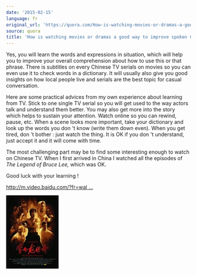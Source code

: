 ```yaml
---
date: '2015-02-15'
language: fr
original_url: 'https://quora.com/How-is-watching-movies-or-dramas-a-good-way-to-improve-spoken-Chinese/answer/Clément-Renaud'
source: quora
title: 'How is watching movies or dramas a good way to improve spoken Chinese?'
---
```


Yes, you will learn the words and expressions in situation, which will
help you to improve your overall comprehension about how to use this or
that phrase. There is subtitles on every Chinese TV serials on movies so
you can even use it to check words in a dictionary. It will usually also
give you good insights on how local people live and serials are the best
topic for casual conversation. 
 
Here are some practical advices from my own experience about learning
from TV. Stick to one single TV serial so you will get used to the way
actors talk and understand them better. You may also get more into the
story which helps to sustain your attention. Watch online so you can
rewind, pause, etc. When a scene looks more important, take your
dictionary and look up the words you don 't know (write them down even).
When you get tired, don 't bother : just watch the thing. It is OK if
you don 't understand, just accept it and it will come with time. 
 
The most challenging part may be to find some interesting enough to
watch on Chinese TV. When I first arrived in China I watched all the
episodes of  *The Legend of Bruce Lee,* which was OK. 
 
Good luck with your learning ! 
 
[http://m.video.baidu.com/?fr=wal ...](http://m.video.baidu.com/?baiduid=BD0A5A743A0E5899A33350BB1D7ECCEF&bd_page_type=1&fr=wala0&from=1011267c&pu=usm@0,sz@1320_1004,ta@iphone_2_4.4_11_2.0&ssid=0&tj=wise_video_1_0_10_title&uid=0#detail/tvplay/10930)  
 
![](/img/quora/main-qimg-b8d1201198f0e37a0de257e80b382a60-c.png)​ 
​ 
​
